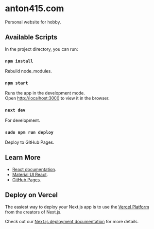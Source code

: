 # anton415.com
Personal website for hobby.


## Available Scripts

In the project directory, you can run:

### `npm install`

Rebuild node_modules.


### `npm start`

Runs the app in the development mode.<br>
Open [http://localhost:3000](http://localhost:3000) to view it in the browser.


### `next dev`
For development.


### `sudo npm run deploy`

Deploy to GitHub Pages.


## Learn More

* [React documentation](https://reactjs.org/).
* [Material UI React](https://mui.com/).
* [GitHub Pages](https://pages.github.com/).

## Deploy on Vercel

The easiest way to deploy your Next.js app is to use the [Vercel Platform](https://vercel.com/new?utm_medium=default-template&filter=next.js&utm_source=create-next-app&utm_campaign=create-next-app-readme) from the creators of Next.js.

Check out our [Next.js deployment documentation](https://nextjs.org/docs/deployment) for more details.